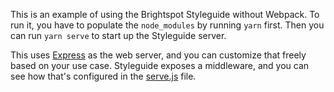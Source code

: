 This is an example of using the Brightspot Styleguide without Webpack. To run it, you have to populate the `node_modules` by running `yarn` first. Then you can run `yarn serve` to start up the Styleguide server.

This uses [Express](https://expressjs.com/) as the web server, and you can customize that freely based on your use case. Styleguide exposes a middleware, and you can see how that's configured in the [serve.js](./serve.js) file.